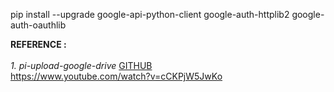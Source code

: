 pip install --upgrade google-api-python-client google-auth-httplib2 google-auth-oauthlib <br>

**REFERENCE :** <br>
<br>
*1. pi-upload-google-drive* [GITHUB](https://github.com/MartinStolle/pi-upload-google-drive) <br>
https://www.youtube.com/watch?v=cCKPjW5JwKo
